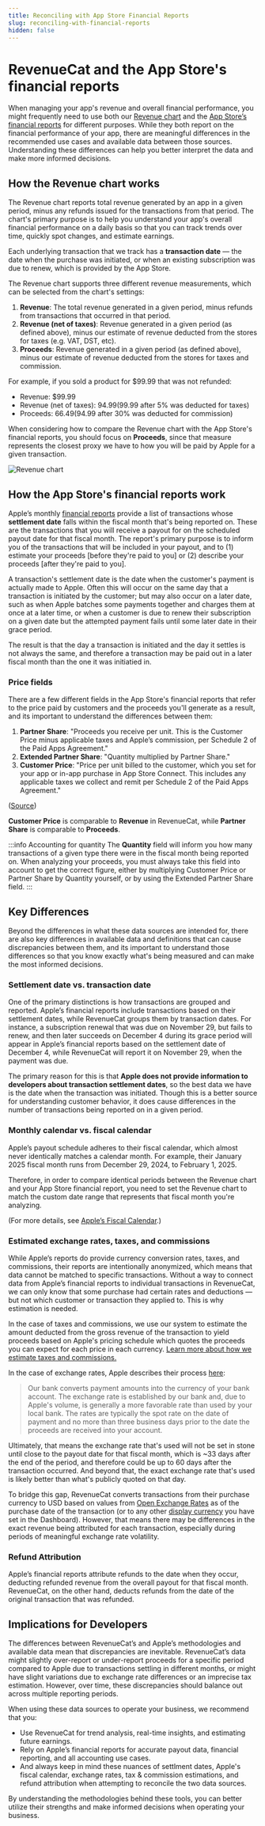 ```yaml
---
title: Reconciling with App Store Financial Reports
slug: reconciling-with-financial-reports
hidden: false
---
```


# RevenueCat and the App Store's financial reports

When managing your app's revenue and overall financial performance, you might frequently need to use both our [Revenue chart](https://app.revenuecat.com/charts/revenue) and the [App Store’s financial reports](https://developer.apple.com/help/app-store-connect/getting-paid/download-financial-reports/) for different purposes. While they both report on the financial performance of your app, there are meaningful differences in the recommended use cases and available data between those sources. Understanding these differences can help you better interpret the data and make more informed decisions.

## How the Revenue chart works

The Revenue chart reports total revenue generated by an app in a given period, minus any refunds issued for the transactions from that period. The chart's primary purpose is to help you understand your app's overall financial performance on a daily basis so that you can track trends over time, quickly spot changes, and estimate earnings.

Each underlying transaction that we track has a **transaction date** — the date when the purchase was initiated, or when an existing subscription was due to renew, which is provided by the App Store.

The Revenue chart supports three different revenue measurements, which can be selected from the chart's settings:

1. **Revenue**: The total revenue generated in a given period, minus refunds from transactions that occurred in that period.
2. **Revenue (net of taxes)**: Revenue generated in a given period (as defined above), minus our estimate of revenue deducted from the stores for taxes (e.g. VAT, DST, etc).
3. **Proceeds**: Revenue generated in a given period (as defined above), minus our estimate of revenue deducted from the stores for taxes and commission.

For example, if you sold a product for $99.99 that was not refunded:

- Revenue: $99.99
- Revenue (net of taxes): $94.99 ($99.99 after 5% was deducted for taxes)
- Proceeds: $66.49 ($94.99 after 30% was deducted for commission)

When considering how to compare the Revenue chart with the App Store's financial reports, you should focus on **Proceeds**, since that measure represents the closest proxy we have to how you will be paid by Apple for a given transaction.

![Revenue chart](/images/revenue-chart.png)

## How the App Store's financial reports work

Apple’s monthly [financial reports](https://developer.apple.com/help/app-store-connect/getting-paid/download-financial-reports/) provide a list of transactions whose **settlement date** falls within the fiscal month that's being reported on. These are the transactions that you will receive a payout for on the scheduled payout date for that fiscal month. The report's primary purpose is to inform you of the transactions that will be included in your payout, and to (1) estimate your proceeds [before they're paid to you] or (2) describe your proceeds [after they're paid to you].

A transaction's settlement date is the date when the customer's payment is actually made to Apple. Often this will occur on the same day that a transaction is initiated by the customer; but may also occur on a later date, such as when Apple batches some payments together and charges them at once at a later time, or when a customer is due to renew their subscription on a given date but the attempted payment fails until some later date in their grace period.

The result is that the day a transaction is initiated and the day it settles is not always the same, and therefore a transaction may be paid out in a later fiscal month than the one it was initiatied in.

### Price fields

There are a few different fields in the App Store's financial reports that refer to the price paid by customers and the proceeds you'll generate as a result, and its important to understand the differences between them:

1. **Partner Share**: "Proceeds you receive per unit. This is the Customer Price minus applicable taxes and Apple’s commission, per Schedule 2 of the Paid Apps Agreement."
2. **Extended Partner Share**: "Quantity multiplied by Partner Share."
3. **Customer Price**: "Price per unit billed to the customer, which you set for your app or in-app purchase in App Store Connect. This includes any applicable taxes we collect and remit per Schedule 2 of the Paid Apps Agreement."

([Source](https://developer.apple.com/help/app-store-connect/reference/financial-report-fields))

**Customer Price** is comparable to **Revenue** in RevenueCat, while **Partner Share** is comparable to **Proceeds**.

:::info Accounting for quantity
The **Quantity** field will inform you how many transactions of a given type there were in the fiscal month being reported on. When analyzing your proceeds, you must always take this field into account to get the correct figure, either by multiplying Customer Price or Partner Share by Quantity yourself, or by using the Extended Partner Share field.
:::

## Key Differences

Beyond the differences in what these data sources are intended for, there are also key differences in available data and definitions that can cause discrepancies between them, and its important to understand those differences so that you know exactly what's being measured and can make the most informed decisions.

### Settlement date vs. transaction date

One of the primary distinctions is how transactions are grouped and reported. Apple’s financial reports include transactions based on their settlement dates, while RevenueCat groups them by transaction dates. For instance, a subscription renewal that was due on November 29, but fails to renew, and then later succeeds on December 4 during its grace period will appear in Apple’s financial reports based on the settlement date of December 4, while RevenueCat will report it on November 29, when the payment was due.

The primary reason for this is that **Apple does not provide information to developers about transaction settlement dates**, so the best data we have is the date when the transaction was initiated. Though this is a better source for understanding customer behavior, it does cause differences in the number of transactions being reported on in a given period.

### Monthly calendar vs. fiscal calendar

Apple’s payout schedule adheres to their fiscal calendar, which almost never identically matches a calendar month. For example, their January 2025 fiscal month runs from December 29, 2024, to February 1, 2025.

Therefore, in order to compare identical periods between the Revenue chart and your App Store financial report, you need to set the Revenue chart to match the custom date range that represents that fiscal month you're analyzing.

(For more details, see [Apple’s Fiscal Calendar](https://www.revenuecat.com/blog/growth/apple-fiscal-calendar-year-payment-dates/).)

### Estimated exchange rates, taxes, and commissions

While Apple’s reports do provide currency conversion rates, taxes, and commissions, their reports are intentionally anonymized, which means that data cannot be matched to specific transactions. Without a way to connect data from Apple’s financial reports to individual transactions in RevenueCat, we can only know that some purchase had certain rates and deductions — but not which customer or transaction they applied to. This is why estimation is needed.

In the case of taxes and commissions, we use our system to estimate the amount deducted from the gross revenue of the transaction to yield proceeds based on Apple's pricing schedule which quotes the proceeds you can expect for each price in each currency. [Learn more about how we estimate taxes and commissions.](https://www.revenuecat.com/docs/dashboard-and-metrics/taxes-and-commissions)

In the case of exchange rates, Apple describes their process [here](https://developer.apple.com/help/app-store-connect/getting-paid/overview-of-receiving-payments):

> Our bank converts payment amounts into the currency of your bank account. The exchange rate is established by our bank and, due to Apple's volume, is generally a more favorable rate than used by your local bank. The rates are typically the spot rate on the date of payment and no more than three business days prior to the date the proceeds are received into your account.

Ultimately, that means the exchange rate that's used will not be set in stone until close to the payout date for that fiscal month, which is ~33 days after the end of the period, and therefore could be up to 60 days after the transaction occurred. And beyond that, the exact exchange rate that's used is likely better than what's publicly quoted on that day.

To bridge this gap, RevenueCat converts transactions from their purchase currency to USD based on values from [Open Exchange Rates](https://openexchangerates.org/) as of the purchase date of the transaction (or to any other [display currency](https://www.revenuecat.com/docs/dashboard-and-metrics/display-currency) you have set in the Dashboard). However, that means there may be differences in the exact revenue being attributed for each transaction, especially during periods of meaningful exchange rate volatility.

### Refund Attribution

Apple’s financial reports attribute refunds to the date when they occur, deducting refunded revenue from the overall payout for that fiscal month. RevenueCat, on the other hand, deducts refunds from the date of the original transaction that was refunded.

## Implications for Developers

The differences between RevenueCat’s and Apple’s methodologies and available data mean that discrepancies are inevitable. RevenueCat’s data might slightly over-report or under-report proceeds for a specific period compared to Apple due to transactions settling in different months, or might have slight variations due to exchange rate differences or an imprecise tax estimation. However, over time, these discrepancies should balance out across multiple reporting periods.

When using these data sources to operate your business, we recommend that you:

- Use RevenueCat for trend analysis, real-time insights, and estimating future earnings.
- Rely on Apple’s financial reports for accurate payout data, financial reporting, and all accounting use cases.
- And always keep in mind these nuances of settlment dates, Apple's fiscal calendar, exchange rates, tax & commission estimations, and refund attribution when attempting to reconcile the two data sources.

By understanding the methodologies behind these tools, you can better utilize their strengths and make informed decisions when operating your business.
